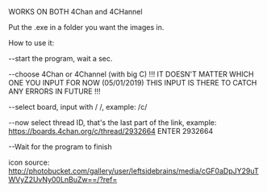 
WORKS ON BOTH 4Chan and 4CHannel

Put the .exe in a folder you want the images in.

How to use it:

--start the program, wait a sec.

--choose 4Chan or 4Channel (with big C)
!!! IT DOESN'T MATTER WHICH ONE YOU INPUT FOR NOW (05/01/2019) THIS INPUT IS THERE TO CATCH ANY ERRORS IN FUTURE !!!

--select board, input with / /, example: /c/

--now select thread ID, that's the last part of the link, example: https://boards.4chan.org/c/thread/2932664 ENTER 2932664  

--Wait for the program to finish 



icon source: http://photobucket.com/gallery/user/leftsidebrains/media/cGF0aDpJY29uTWVyZ2UvNy00LnBuZw==/?ref=
